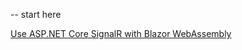 
-- start here

[Use ASP.NET Core SignalR with Blazor WebAssembly](https://docs.microsoft.com/zh-tw/aspnet/core/tutorials/signalr-blazor-webassembly?view=aspnetcore-3.1&tabs=visual-studio)